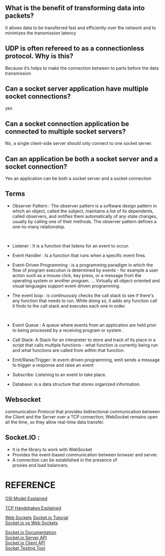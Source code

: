 
## What is the benefit of transforming data into packets? 

It allows data to be transferred fast and efficiently over the network and to minimizes the transmission latency 

## UDP is often refereed to as a connectionless protocol. Why is this?

Because it’s helps to make the connection between to parts before the data transmission

## Can a socket server application have multiple socket connections? 
 yes

## Can a socket connection application be connected to multiple socket servers? 
No, a single client-side server should only connect to one socket server.

## Can an application be both a socket server and a socket connection?

Yes an application can be both a socket server and a socket connection

## Terms 

* Observer Pattern :  The observer pattern is a software design pattern in which an object, called the subject, maintains a list of its dependents, called observers, and notifies them automatically of any state changes, usually by calling one of their methods. The observer pattern defines a one-to-many relationship.
<br>

* Listener : It is a function that listens for an event to occur. <br>
* Event Handler : Is a function that runs when a specific event fires. <br>
* Event-Driven Programming :  is a programming paradigm in which the flow of program execution is determined by events - for example a user action such as a mouse click, key press, or a message from the operating system or another program. ... Virtually all object-oriented and visual languages support event-driven programming. <br>

* The event loop  : is continuously checks the call stack to see if there's any function that needs to run. While doing so, it adds any function call it finds to the call stack and executes each one in order.
<br>

* Event Queue :  A queue where events from an application are held prior to being processed by a receiving program or system .

* Call Stack: A Stack for an interpreter to store and track of its place in a script that calls multiple functions - what function is currently being run and what functions are called from within that function. <br>

* Emit/Raise/Trigger: In event-driven programming, emit sends a message to trigger a response and raise an event <br>

* Subscribe: Listening to an event to take place. 

* Database: is a data structure that stores organized information. 

## Websocket 
communication Protocol that provides bidirectional communication between the Client and the Server over a TCP connection; WebSocket remains open all the time, so they allow real-time data transfer. 

## Socket.IO : 
  * It is the library to work with WebSocket
 * Provides the event-based communication between  browser and server.
 * A connection can be established in the presence of    
   proxies and load balancers.

# REFERENCE

[OSI Model Explained](https://www.youtube.com/watch?v=vv4y_uOneC0) <br>

[TCP Handshakes Explained](https://www.youtube.com/watch?v=xMtP5ZB3wSk)<br>



[Web Sockets](https://en.wikipedia.org/wiki/WebSocket)
[Socket.io Tutorial](https://www.tutorialspoint.com/socket.io/)<br>
[Socket.io vs Web Sockets](https://www.educba.com/websocket-vs-socket-io/)<br>

[Socket.io Documentation](https://socket.io/docs/v4/index.html)<br>
[Socket.io Server API](https://socket.io/docs/v3/server-api/index.html)<br>
[Socket.io Client API](https://socket.io/docs/v3/client-api/index.html)<br>
[Socket Testing Tool](https://amritb.github.io/socketio-client-tool/)<br>

